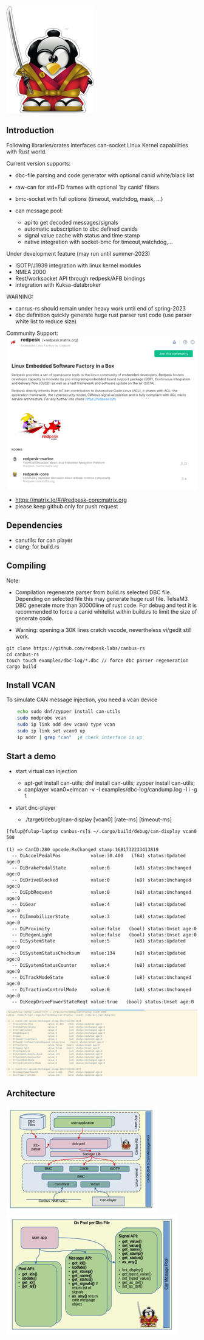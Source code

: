 ![canbus-rs-intro](docs/asset/tux-iotbzh-canbus.png)
## Introduction

Following libraries/crates interfaces can-socket Linux Kernel capabilities with Rust world.

Current version supports:
* dbc-file parsing and code generator with optional canid white/black list
* raw-can for std+FD frames with optional 'by canid' filters
* bmc-socket with full options (timeout, watchdog, mask, ...)
* can message pool:

    * api to get decoded messages/signals
    * automatic subscription to dbc defined canids
    * signal value cache with status and time stamp
    * native integration with socket-bmc for timeout,watchdog,...

Under development feature (may run until summer-2023)
 * ISOTP/J1939 integration with linux kernel modules
 * NMEA 2000
 * Rest/worksocket API through redpesk/AFB bindings
 * integration with Kuksa-databroker

WARNING:
 * canrus-rs should remain under heavy work until end of spring-2023
 * dbc definition quickly generate huge rust parser rust code (use parser white list to reduce size)

Community Support:
![community-spport](docs/asset/matrix-redpesk-community.png)

* https://matrix.to/#/#redpesk-core:matrix.org
* please keep github only for push request

## Dependencies

* canutils: for can player
* clang: for build.rs

## Compiling

Note:

* Compilation regenerate parser from build.rs selected DBC file.
Depending on selected file this may generate huge rust file. TelsaM3 DBC
generate more than 30000line of rust code. For debug and test it is
recommended to force a canid whitelist within build.rs to limit the
size of generate code.

* Warning: opening a 30K lines cratch vscode, nevertheless vi/gedit still work.

```
git clone https://github.com/redpesk-labs/canbus-rs
cd canbus-rs
touch touch examples/dbc-log/*.dbc // force dbc parser regeneration
cargo build
```
## Install VCAN

To simulate CAN message injection, you need a vcan device

```bash
    echo sudo dnf/zypper install can-utils
    sudo modprobe vcan
    sudo ip link add dev vcan0 type vcan
    sudo ip link set vcan0 up
    ip addr | grep "can"  ;# check interface is up
```

## Start a demo

* start virtual can injection
    * apt-get install can-utils;  dnf install can-utils; zypper install can-utils;
    * canplayer vcan0=elmcan -v -I examples/dbc-log/candump.log -l i -g 1

* start dnc-player
    * ./target/debug/can-display [vcan0] [rate-ms] [timeout-ms]

```
[fulup@fulup-laptop canbus-rs]$ ~/.cargo/build/debug/can-display vcan0 500

(1) => CanID:280 opcode:RxChanged stamp:1681732233413819
  -- DiAccelPedalPos           value:30.400   (f64) status:Updated age:0
  -- DiBrakePedalState         value:0         (u8) status:Unchanged age:0
  -- DiDriveBlocked            value:0         (u8) status:Unchanged age:0
  -- DiEpbRequest              value:0         (u8) status:Unchanged age:0
  -- DiGear                    value:4         (u8) status:Updated age:0
  -- DiImmobilizerState        value:3         (u8) status:Updated age:0
  -- DiProximity               value:false   (bool) status:Unset age:0
  -- DiRegenLight              value:false   (bool) status:Unset age:0
  -- DiSystemState             value:5         (u8) status:Updated age:0
  -- DiSystemStatusChecksum    value:134       (u8) status:Updated age:0
  -- DiSystemStatusCounter     value:4         (u8) status:Updated age:0
  -- DiTrackModeState          value:0         (u8) status:Unchanged age:0
  -- DiTractionControlMode     value:0         (u8) status:Unchanged age:0
  -- DiKeepDrivePowerStateReqt value:true   (bool) status:Unset age:0

```

![can-display](docs/asset/can-display-demo.png)

## Architecture
![canbus-rs-archi](docs/asset/canbus-rs-archi.jpg)
![canbus-rs-pool](docs/asset/canbus-rs-pool.jpg)




